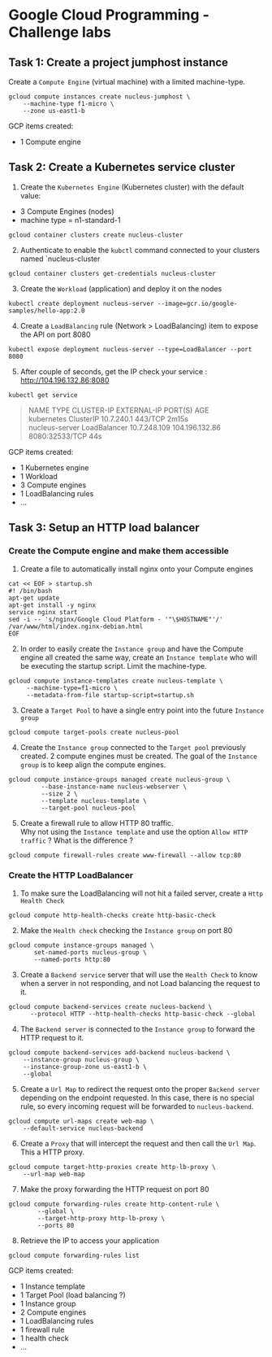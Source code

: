 # Google Cloud Programming - Challenge labs

## Task 1: Create a project jumphost instance

Create a `Compute Engine` (virtual machine) with a limited machine-type.
```
gcloud compute instances create nucleus-jumphost \
    --machine-type f1-micro \
    --zone us-east1-b
```

GCP items created:
 - 1 Compute engine

## Task 2: Create a Kubernetes service cluster

 1. Create the `Kubernetes Engine` (Kubernetes cluster) with the default value:
 - 3 Compute Engines (nodes)
 - machine type = n1-standard-1
```
gcloud container clusters create nucleus-cluster
```
 2. Authenticate to enable the `kubctl` command connected to your clusters named `nucleus-cluster
```
gcloud container clusters get-credentials nucleus-cluster
```
 3. Create the `Workload` (application) and deploy it on the nodes
```
kubectl create deployment nucleus-server --image=gcr.io/google-samples/hello-app:2.0
```
 4. Create a `LoadBalancing` rule (Network > LoadBalancing) item to expose the API on port 8080
```
kubectl expose deployment nucleus-server --type=LoadBalancer --port 8080
```
 5. After couple of seconds, get the IP check your service : http://104.196.132.86:8080
```
kubectl get service
```
> NAME             TYPE           CLUSTER-IP     EXTERNAL-IP      PORT(S)          AGE<br/>
> kubernetes       ClusterIP      10.7.240.1     <none>           443/TCP          2m15s<br/>
> nucleus-server   LoadBalancer   10.7.248.109   104.196.132.86   8080:32533/TCP   44s 

GCP items created:
 - 1 Kubernetes engine
 - 1 Workload
 - 3 Compute engines
 - 1 LoadBalancing rules
 - ...

## Task 3: Setup an HTTP load balancer

### Create the Compute engine and make them accessible
 1. Create a file to automatically install nginx onto your Compute engines
```
cat << EOF > startup.sh
#! /bin/bash
apt-get update
apt-get install -y nginx
service nginx start
sed -i -- 's/nginx/Google Cloud Platform - '"\$HOSTNAME"'/' /var/www/html/index.nginx-debian.html
EOF
```
 2. In order to easily create the `Instance group` and have the Compute engine all created the same way, create an `Instance template`
who will be executing the startup script. Limit the machine-type.
```
gcloud compute instance-templates create nucleus-template \
     --machine-type=f1-micro \
     --metadata-from-file startup-script=startup.sh
```
 3. Create a `Target Pool` to have a single entry point into the future `Instance group`
```
gcloud compute target-pools create nucleus-pool
```
 4. Create the `Instance group` connected to the `Target pool` previously created. 2 compute engines must be created.
 The goal of the `Instance group` is to keep align the compute engines.
```
gcloud compute instance-groups managed create nucleus-group \
         --base-instance-name nucleus-webserver \
         --size 2 \
         --template nucleus-template \
         --target-pool nucleus-pool
```
 5. Create a firewall rule to allow HTTP 80 traffic.<br/>
 Why not using the `Instance template` and use the option `Allow HTTP traffic` ? What is the difference ?
```
gcloud compute firewall-rules create www-firewall --allow tcp:80
```

### Create the HTTP LoadBalancer
 1. To make sure the LoadBalancing will not hit a failed server, create a `Http Health Check`
``` 
gcloud compute http-health-checks create http-basic-check
```
 2. Make the `Health check` checking the `Instance group` on port 80
```
gcloud compute instance-groups managed \
       set-named-ports nucleus-group \
       --named-ports http:80
```
 3. Create a `Backend service` server that will use the `Health Check` to know when a server in not responding, 
 and not Load balancing the request to it.
```
gcloud compute backend-services create nucleus-backend \
      --protocol HTTP --http-health-checks http-basic-check --global
```
 4. The `Backend server` is connected to the `Instance group` to forward the HTTP request to it.
```
gcloud compute backend-services add-backend nucleus-backend \
    --instance-group nucleus-group \
    --instance-group-zone us-east1-b \
    --global
``` 
 5. Create a `Url Map` to redirect the request onto the proper `Backend server` depending on the endpoint requested.
 In this case, there is no special rule, so every incoming request will be forwarded to `nucleus-backend`.
```
gcloud compute url-maps create web-map \
    --default-service nucleus-backend
```
 6. Create a `Proxy` that will intercept the request and then call the `Url Map`. This a HTTP proxy.
```
gcloud compute target-http-proxies create http-lb-proxy \
    --url-map web-map
```
 7. Make the proxy forwarding the HTTP request on port 80
```
gcloud compute forwarding-rules create http-content-rule \
        --global \
        --target-http-proxy http-lb-proxy \
        --ports 80
```
 8. Retrieve the IP to access your application
```
gcloud compute forwarding-rules list
```
 
GCP items created:
 - 1 Instance template
 - 1 Target Pool (load balancing ?)
 - 1 Instance group
 - 2 Compute engines
 - 1 LoadBalancing rules
 - 1 firewall rule
 - 1 health check
 - ...

